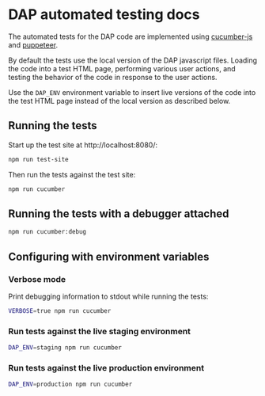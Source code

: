 # DAP automated testing docs

The automated tests for the DAP code are implemented using [cucumber-js](https://github.com/cucumber/cucumber-js)
and [puppeteer](https://pptr.dev/).

By default the tests use the local version of the DAP javascript files. Loading
the code into a test HTML page, performing various user actions, and testing
the behavior of the code in response to the user actions.

Use the `DAP_ENV` environment variable to insert live versions of the code into
the test HTML page instead of the local version as described below.

## Running the tests

Start up the test site at http://localhost:8080/:

```bash
npm run test-site
```

Then run the tests against the test site:

```bash
npm run cucumber
```

## Running the tests with a debugger attached

```bash
npm run cucumber:debug
```

## Configuring with environment variables

### Verbose mode

Print debugging information to stdout while running the tests:

```bash
VERBOSE=true npm run cucumber
```

### Run tests against the live staging environment

```bash
DAP_ENV=staging npm run cucumber
```

### Run tests against the live production environment

```bash
DAP_ENV=production npm run cucumber
```
